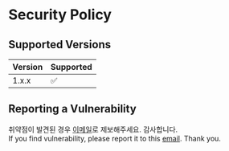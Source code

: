 # Security Policy

## Supported Versions

| Version | Supported          |
| ------- | ------------------ |
| 1.x.x   | :white_check_mark: |

## Reporting a Vulnerability

취약점이 발견된 경우 [이메일](davidyang2149@gmail.com)로 제보해주세요. 감사합니다.  
If you find vulnerability, please report it to this [email](davidyang2149@gmail.com). Thank you.
